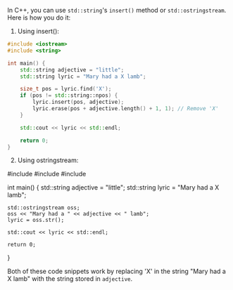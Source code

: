 In C++, you can use `std::string`'s `insert()` method or `std::ostringstream`. Here is how you do it:

1. Using insert():
```cpp
#include <iostream>
#include <string>

int main() {
    std::string adjective = "little";
    std::string lyric = "Mary had a X lamb";

    size_t pos = lyric.find('X');
    if (pos != std::string::npos) {
        lyric.insert(pos, adjective);
        lyric.erase(pos + adjective.length() + 1, 1); // Remove 'X'
    }

    std::cout << lyric << std::endl;

    return 0;
}
```

2. Using ostringstream:

#include <iostream>
#include <sstream>
#include <string>

int main() {
    std::string adjective = "little";
    std::string lyric = "Mary had a X lamb";

    std::ostringstream oss;
    oss << "Mary had a " << adjective << " lamb";
    lyric = oss.str();

    std::cout << lyric << std::endl;

    return 0;
}

Both of these code snippets work by replacing 'X' in the string "Mary had a X lamb" with the string stored in `adjective`.
